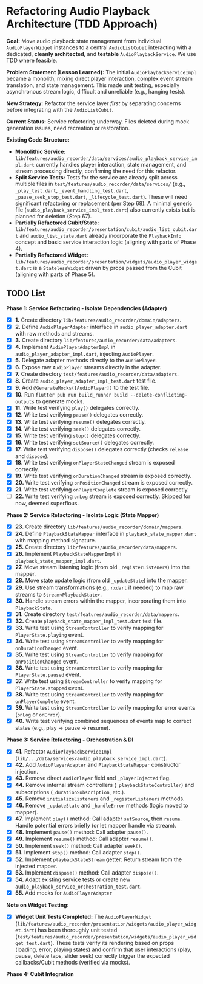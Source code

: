 # Refactoring Audio Playback Architecture (TDD Approach)

**Goal:** Move audio playback state management from individual `AudioPlayerWidget` instances to a central `AudioListCubit` interacting with a dedicated, **cleanly architected**, and **testable** `AudioPlaybackService`. We use TDD where feasible.

**Problem Statement (Lesson Learned):** The initial `AudioPlaybackServiceImpl` became a monolith, mixing direct player interaction, complex event stream translation, and state management. This made unit testing, especially asynchronous stream logic, difficult and unreliable (e.g., hanging tests).

**New Strategy:** Refactor the service layer *first* by separating concerns before integrating with the `AudioListCubit`.

**Current Status:** Service refactoring underway. Files deleted during mock generation issues, need recreation or restoration.

**Existing Code Structure:**

*   **Monolithic Service:** `lib/features/audio_recorder/data/services/audio_playback_service_impl.dart` currently handles player interaction, state management, and stream processing directly, confirming the need for this refactor.
*   **Split Service Tests:** Tests for the service are already split across multiple files in `test/features/audio_recorder/data/services/` (e.g., `_play_test.dart`, `_event_handling_test.dart`, `_pause_seek_stop_test.dart`, `_lifecycle_test.dart`). These will need significant refactoring or replacement (per Step 68). A minimal generic file (`audio_playback_service_impl_test.dart`) also currently exists but is planned for deletion (Step 67).
*   **Partially Refactored Cubit/State:** `lib/features/audio_recorder/presentation/cubit/audio_list_cubit.dart` and `audio_list_state.dart` already incorporate the `PlaybackInfo` concept and basic service interaction logic (aligning with parts of Phase 4).
*   **Partially Refactored Widget:** `lib/features/audio_recorder/presentation/widgets/audio_player_widget.dart` is a `StatelessWidget` driven by props passed from the Cubit (aligning with parts of Phase 5).

## TODO List

**Phase 1: Service Refactoring - Isolate Dependencies (Adapter)**

*   [x] **1.** Create directory `lib/features/audio_recorder/domain/adapters`.
*   [x] **2.** Define `AudioPlayerAdapter` interface in `audio_player_adapter.dart` with raw methods and streams.
*   [x] **3.** Create directory `lib/features/audio_recorder/data/adapters`.
*   [x] **4.** Implement `AudioPlayerAdapterImpl` in `audio_player_adapter_impl.dart`, injecting `AudioPlayer`.
*   [x] **5.** Delegate adapter methods directly to the `AudioPlayer`.
*   [x] **6.** Expose raw `AudioPlayer` streams directly in the adapter.
*   [x] **7.** Create directory `test/features/audio_recorder/data/adapters`.
*   [x] **8.** Create `audio_player_adapter_impl_test.dart` test file.
*   [x] **9.** Add `@GenerateMocks([AudioPlayer])` to the test file.
*   [x] **10.** Run `flutter pub run build_runner build --delete-conflicting-outputs` to generate mocks.
*   [x] **11.** Write test verifying `play()` delegates correctly.
*   [x] **12.** Write test verifying `pause()` delegates correctly.
*   [x] **13.** Write test verifying `resume()` delegates correctly.
*   [x] **14.** Write test verifying `seek()` delegates correctly.
*   [x] **15.** Write test verifying `stop()` delegates correctly.
*   [x] **16.** Write test verifying `setSource()` delegates correctly.
*   [x] **17.** Write test verifying `dispose()` delegates correctly (checks `release` and `dispose`).
*   [x] **18.** Write test verifying `onPlayerStateChanged` stream is exposed correctly.
*   [x] **19.** Write test verifying `onDurationChanged` stream is exposed correctly.
*   [x] **20.** Write test verifying `onPositionChanged` stream is exposed correctly.
*   [x] **21.** Write test verifying `onPlayerComplete` stream is exposed correctly.
*   [ ] **22.** Write test verifying `onLog` stream is exposed correctly. Skipped for now, deemed superflous.

**Phase 2: Service Refactoring - Isolate Logic (State Mapper)**

*   [x] **23.** Create directory `lib/features/audio_recorder/domain/mappers`.
*   [x] **24.** Define `PlaybackStateMapper` interface in `playback_state_mapper.dart` with mapping method signature.
*   [x] **25.** Create directory `lib/features/audio_recorder/data/mappers`.
*   [x] **26.** Implement `PlaybackStateMapperImpl` in `playback_state_mapper_impl.dart`.
*   [x] **27.** Move stream listening logic (from old `_registerListeners`) into the mapper.
*   [x] **28.** Move state update logic (from old `_updateState`) into the mapper.
*   [x] **29.** Use stream transformations (e.g., `rxdart` if needed) to map raw streams to `Stream<PlaybackState>`.
*   [x] **30.** Handle stream errors within the mapper, incorporating them into `PlaybackState`.
*   [x] **31.** Create directory `test/features/audio_recorder/data/mappers`.
*   [x] **32.** Create `playback_state_mapper_impl_test.dart` test file.
*   [x] **33.** Write test using `StreamController` to verify mapping for `PlayerState.playing` event.
*   [x] **34.** Write test using `StreamController` to verify mapping for `onDurationChanged` event.
*   [x] **35.** Write test using `StreamController` to verify mapping for `onPositionChanged` event.
*   [x] **36.** Write test using `StreamController` to verify mapping for `PlayerState.paused` event.
*   [x] **37.** Write test using `StreamController` to verify mapping for `PlayerState.stopped` event.
*   [x] **38.** Write test using `StreamController` to verify mapping for `onPlayerComplete` event.
*   [x] **39.** Write test using `StreamController` to verify mapping for error events (`onLog` or `onError`).
*   [x] **40.** Write test verifying combined sequences of events map to correct states (e.g., play -> pause -> resume).

**Phase 3: Service Refactoring - Orchestration & DI**

*   [x] **41.** Refactor `AudioPlaybackServiceImpl` (`lib/.../data/services/audio_playback_service_impl.dart`).
*   [x] **42.** Add `AudioPlayerAdapter` and `PlaybackStateMapper` constructor injection.
*   [x] **43.** Remove direct `AudioPlayer` field and `_playerInjected` flag.
*   [x] **44.** Remove internal stream controllers (`_playbackStateController`) and subscriptions (`_durationSubscription`, etc.).
*   [x] **45.** Remove `initializeListeners` and `_registerListeners` methods.
*   [x] **46.** Remove `_updateState` and `_handleError` methods (logic moved to mapper).
*   [x] **47.** Implement `play()` method: Call adapter `setSource`, then `resume`. Handle potential errors briefly (or let mapper handle via stream).
*   [x] **48.** Implement `pause()` method: Call adapter `pause()`.
*   [x] **49.** Implement `resume()` method: Call adapter `resume()`.
*   [x] **50.** Implement `seek()` method: Call adapter `seek()`.
*   [x] **51.** Implement `stop()` method: Call adapter `stop()`.
*   [x] **52.** Implement `playbackStateStream` getter: Return stream from the injected mapper.
*   [x] **53.** Implement `dispose()` method: Call adapter `dispose()`.
*   [x] **54.** Adapt existing service tests or create new `audio_playback_service_orchestration_test.dart`.
*   [x] **55.** Add mocks for `AudioPlayerAdapter`

**Note on Widget Testing:**

*   [x] **Widget Unit Tests Completed:** The `AudioPlayerWidget` (`lib/features/audio_recorder/presentation/widgets/audio_player_widget.dart`) has been thoroughly unit tested (`test/features/audio_recorder/presentation/widgets/audio_player_widget_test.dart`). These tests verify its rendering based on props (loading, error, playing states) and confirm that user interactions (play, pause, delete taps, slider seek) correctly trigger the expected callbacks/Cubit methods (verified via mocks).

**Phase 4: Cubit Integration**